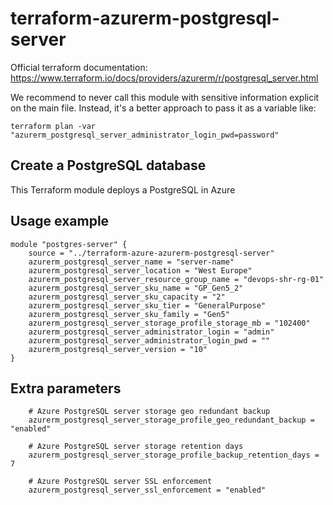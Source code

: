 # terraform-azurerm-postgresql-server

Official terraform documentation: https://www.terraform.io/docs/providers/azurerm/r/postgresql_server.html

We recommend to never call this module with sensitive information explicit on the main file. Instead, it's a better approach to pass it as a variable like:

```
terraform plan -var "azurerm_postgresql_server_administrator_login_pwd=password"
```

## Create a PostgreSQL database

This Terraform module deploys a PostgreSQL in Azure

## Usage example

```hcl
module "postgres-server" {
    source = "../terraform-azure-azurerm-postgresql-server"
    azurerm_postgresql_server_name = "server-name"
    azurerm_postgresql_server_location = "West Europe"
    azurerm_postgresql_server_resource_group_name = "devops-shr-rg-01"
    azurerm_postgresql_server_sku_name = "GP_Gen5_2"
    azurerm_postgresql_server_sku_capacity = "2"
    azurerm_postgresql_server_sku_tier = "GeneralPurpose"
    azurerm_postgresql_server_sku_family = "Gen5"
    azurerm_postgresql_server_storage_profile_storage_mb = "102400"
    azurerm_postgresql_server_administrator_login = "admin"
    azurerm_postgresql_server_administrator_login_pwd = ""
    azurerm_postgresql_server_version = "10"
}
```

## Extra parameters

```hcl
    # Azure PostgreSQL server storage geo redundant backup
    azurerm_postgresql_server_storage_profile_geo_redundant_backup = "enabled"

    # Azure PostgreSQL server storage retention days
    azurerm_postgresql_server_storage_profile_backup_retention_days = 7

    # Azure PostgreSQL server SSL enforcement
    azurerm_postgresql_server_ssl_enforcement = "enabled"
```